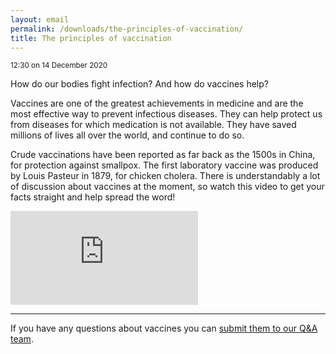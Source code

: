 ```yaml
---
layout: email
permalink: /downloads/the-principles-of-vaccination/
title: The principles of vaccination
---
```


<small>12:30 on 14 December 2020</small>

How do our bodies fight infection? And how do vaccines help?

Vaccines are one of the greatest achievements in medicine and are the most effective way to prevent infectious diseases. They can help protect us from diseases for which medication is not available. They have saved millions of lives all over the world, and continue to do so.

Crude vaccinations have been reported as far back as the 1500s in China, for protection against smallpox. The first laboratory vaccine was produced by Louis Pasteur in 1879, for chicken cholera. There is understandably a lot of discussion about vaccines at the moment, so watch this video to get your facts straight and help spread the word!

<div class="video-container">
    <iframe src="https://www.youtube.com/embed/-muIoWofsCE" frameborder="0" allow="accelerometer; autoplay; clipboard-write; encrypted-media; gyroscope; picture-in-picture" allowfullscreen></iframe>
</div>

---

If you have any questions about vaccines you can <a href="https://forms.office.com/Pages/ResponsePage.aspx?id=R77BsNirjESm4LHvZaFurntRgw1ebJ1AvEmHEUh3WBZUQlg4QjBMVkYxS0NNOEpOMVdIUEM4MzhJNC4u">submit them to our Q&A team</a>.